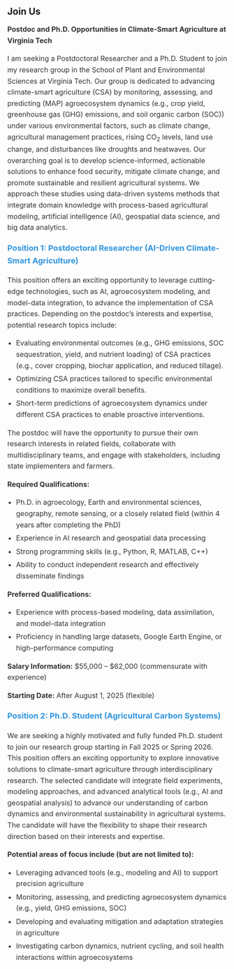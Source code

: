 <h1 id="Join Us"></h1>

<h2 style="margin: 0px 0px 0px;">Join Us</h2>

<div style="font-size: 16px; line-height: 1.6; color: #333;">
  <p><strong>Postdoc and Ph.D. Opportunities in Climate-Smart Agriculture at Virginia Tech</strong></p>

  <p>
    I am seeking a Postdoctoral Researcher and a Ph.D. Student to join my research group in the 
    School of Plant and Environmental Sciences at Virginia Tech. Our group is dedicated to advancing 
    climate-smart agriculture (CSA) by monitoring, assessing, and predicting (MAP) agroecosystem 
    dynamics (e.g., crop yield, greenhouse gas (GHG) emissions, and soil organic carbon (SOC)) under 
    various environmental factors, such as climate change, agricultural management practices, rising 
    CO<sub>2</sub> levels, land use change, and disturbances like droughts and heatwaves. Our overarching 
    goal is to develop science-informed, actionable solutions to enhance food security, mitigate climate 
    change, and promote sustainable and resilient agricultural systems. We approach these studies using 
    data-driven systems methods that integrate domain knowledge with process-based agricultural modeling, 
    artificial intelligence (AI), geospatial data science, and big data analytics.
  </p>

  <h3 style="margin-top: 20px; font-size: 18px; color: #2f95de;">Position 1: Postdoctoral Researcher (AI-Driven Climate-Smart Agriculture)</h3>
  <p>
    This position offers an exciting opportunity to leverage cutting-edge technologies, such as AI, 
    agroecosystem modeling, and model-data integration, to advance the implementation of CSA practices. 
    Depending on the postdoc’s interests and expertise, potential research topics include:
  </p>
  <ul style="padding-left: 20px; margin: 0;">
    <li style="margin-bottom: 5px;">Evaluating environmental outcomes (e.g., GHG emissions, SOC sequestration, yield, and nutrient loading) of CSA practices (e.g., cover cropping, biochar application, and reduced tillage).</li>
    <li style="margin-bottom: 5px;">Optimizing CSA practices tailored to specific environmental conditions to maximize overall benefits.</li>
    <li style="margin-bottom: 5px;">Short-term predictions of agroecosystem dynamics under different CSA practices to enable proactive interventions.</li>
  </ul>
  <p>
    The postdoc will have the opportunity to pursue their own research interests in related fields, 
    collaborate with multidisciplinary teams, and engage with stakeholders, including state implementers 
    and farmers.
  </p>

  <p><strong>Required Qualifications:</strong></p>
  <ul style="padding-left: 20px; margin: 0;">
    <li style="margin-bottom: 5px;">Ph.D. in agroecology, Earth and environmental sciences, geography, remote sensing, or a closely related field (within 4 years after completing the PhD)</li>
    <li style="margin-bottom: 5px;">Experience in AI research and geospatial data processing</li>
    <li style="margin-bottom: 5px;">Strong programming skills (e.g., Python, R, MATLAB, C++)</li>
    <li style="margin-bottom: 5px;">Ability to conduct independent research and effectively disseminate findings</li>
  </ul>

  <p><strong>Preferred Qualifications:</strong></p>
  <ul style="padding-left: 20px; margin: 0;">
    <li style="margin-bottom: 5px;">Experience with process-based modeling, data assimilation, and model-data integration</li>
    <li style="margin-bottom: 5px;">Proficiency in handling large datasets, Google Earth Engine, or high-performance computing</li>
  </ul>

  <p><strong>Salary Information:</strong> $55,000 – $62,000 (commensurate with experience)</p>
  <p><strong>Starting Date:</strong> After August 1, 2025 (flexible)</p>

  <h3 style="margin-top: 20px; font-size: 18px; color: #2f95de;">Position 2: Ph.D. Student (Agricultural Carbon Systems)</h3>
  <p>
    We are seeking a highly motivated and fully funded Ph.D. student to join our research group starting in 
    Fall 2025 or Spring 2026. This position offers an exciting opportunity to explore innovative solutions 
    to climate-smart agriculture through interdisciplinary research. The selected candidate will integrate 
    field experiments, modeling approaches, and advanced analytical tools (e.g., AI and geospatial analysis) 
    to advance our understanding of carbon dynamics and environmental sustainability in agricultural systems. 
    The candidate will have the flexibility to shape their research direction based on their interests and expertise.
  </p>

  <p><strong>Potential areas of focus include (but are not limited to):</strong></p>
  <ul style="padding-left: 20px; margin: 0;">
    <li style="margin-bottom: 5px;">Leveraging advanced tools (e.g., modeling and AI) to support precision agriculture</li>
    <li style="margin-bottom: 5px;">Monitoring, assessing, and predicting agroecosystem dynamics (e.g., yield, GHG emissions, SOC)</li>
    <li style="margin-bottom: 5px;">Developing and evaluating mitigation and adaptation strategies in agriculture</li>
    <li style="margin-bottom: 5px;">Investigating carbon dynamics, nutrient cycling, and soil health interactions within agroecosystems</li>
  </ul>
</div>
